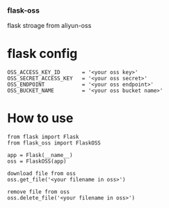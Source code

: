 ### flask-oss

flask stroage from aliyun-oss 


# flask config

```
OSS_ACCESS_KEY_ID       = '<your oss key>'
OSS_SECRET_ACCESS_KEY   = '<your oss secret>'
OSS_ENDPOINT            = '<your oss endpoint>'
OSS_BUCKET_NAME         = '<your oss bucket name>'
```

# How to use 
```
from flask import Flask
from flask_oss import FlaskOSS

app = Flask(__name__)
oss = FlaskOSS(app)

download file from oss
oss.get_file('<your filename in oss>')

remove file from oss
oss.delete_file('<your filename in oss>')


```